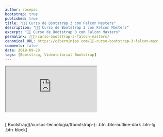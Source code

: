 ```yaml
---
author: rosepac
bootstrap: true
published: true
title: "👨‍🏫 Curso de Bootstrap 3 con Falcon Masters"
description: "👩‍🎨 Curso de Bootstrap 3 con Falcon Masters"
excerpt: "👩‍🎨 Curso de Bootstrap 3 con Falcon Masters"
permalink: /👨‍🏫-curso-bootstrap-3-falcon-masters/
canonical_URL: https://ciberninjas.com/👨‍🏫-curso-bootstrap-3-falcon-masters/
comments: false
date: 2019-09-28
tags: [Bootstrap, Videotutorial Bootstrap]
---
```


<div class="embed-responsive embed-responsive-16by9">
  <iframe class="embed-responsive-item" src="https://www.youtube-nocookie.com/embed/videoseries?list=PLhSj3UTs2_yWTKvu1Aq3xUhzIJNBZ3MFW" allowfullscreen></iframe>
</div><br/>

[<i class="fab fa-bootstrap"></i> Bootstrap](/cursos-tecnologia/#bootstrap-{: .btn .btn-outline-dark .btn-lg .btn-block}
